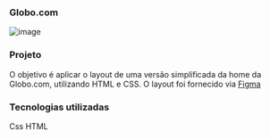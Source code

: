 ### Globo.com
![image](https://user-images.githubusercontent.com/49844995/208315400-54ec7f49-0ded-46f7-8e83-dfb4b77a751d.png)

### Projeto
O objetivo é aplicar o layout de uma versão simplificada da home da Globo.com, utilizando HTML e CSS. O layout foi fornecido via <a href=“http://exemplo.com/“>Figma</a>

### Tecnologias utilizadas
Css
HTML
